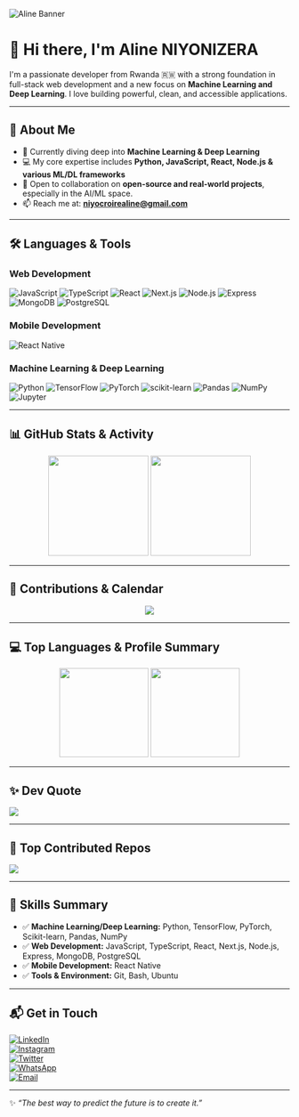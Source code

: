 ![Aline Banner](https://readme-typing-svg.demolab.com?font=Fira+Code&pause=1000&color=36BCF7&center=true&vCenter=true&width=800&lines=👩‍💻+Aline+NIYONIZERA;Full-Stack+Developer;AI+%26+ML+Enthusiast;From+Rwanda+🇷🇼;Let's+Build+Impactful+Solutions!)

# 👋 Hi there, I'm Aline NIYONIZERA

I'm a passionate developer from Rwanda 🇷🇼 with a strong foundation in full-stack web development and a new focus on **Machine Learning and Deep Learning**. I love building powerful, clean, and accessible applications.

---

## 🚀 About Me

- 🌱 Currently diving deep into **Machine Learning & Deep Learning**
- 💻 My core expertise includes **Python, JavaScript, React, Node.js & various ML/DL frameworks**
- 🤝 Open to collaboration on **open-source and real-world projects**, especially in the AI/ML space.
- 📫 Reach me at: **niyocroirealine@gmail.com**

---

## 🛠️ Languages & Tools

### Web Development
![JavaScript](https://img.shields.io/badge/JavaScript-F7DF1E?style=for-the-badge&logo=javascript&logoColor=black) 
![TypeScript](https://img.shields.io/badge/TypeScript-3178C6?style=for-the-badge&logo=typescript&logoColor=white) 
![React](https://img.shields.io/badge/React-20232A?style=for-the-badge&logo=react&logoColor=61DAFB) 
![Next.js](https://img.shields.io/badge/Next.js-000000?style=for-the-badge&logo=nextdotjs&logoColor=white) 
![Node.js](https://img.shields.io/badge/Node.js-339933?style=for-the-badge&logo=node.js&logoColor=white) 
![Express](https://img.shields.io/badge/Express.js-000000?style=for-the-badge&logo=express&logoColor=white) 
![MongoDB](https://img.shields.io/badge/MongoDB-4EA94B?style=for-the-badge&logo=mongodb&logoColor=white) 
![PostgreSQL](https://img.shields.io/badge/PostgreSQL-316192?style=for-the-badge&logo=postgresql&logoColor=white)

### Mobile Development
![React Native](https://img.shields.io/badge/React_Native-20232A?style=for-the-badge&logo=react&logoColor=61DAFB)

### Machine Learning & Deep Learning
![Python](https://img.shields.io/badge/Python-3776AB?style=for-the-badge&logo=python&logoColor=white) 
![TensorFlow](https://img.shields.io/badge/TensorFlow-FF6F00?style=for-the-badge&logo=tensorflow&logoColor=white) 
![PyTorch](https://img.shields.io/badge/PyTorch-EE4C2C?style=for-the-badge&logo=pytorch&logoColor=white) 
![scikit-learn](https://img.shields.io/badge/scikit--learn-F7931E?style=for-the-badge&logo=scikit-learn&logoColor=white) 
![Pandas](https://img.shields.io/badge/Pandas-150458?style=for-the-badge&logo=pandas&logoColor=white) 
![NumPy](https://img.shields.io/badge/NumPy-013243?style=for-the-badge&logo=numpy&logoColor=white) 
![Jupyter](https://img.shields.io/badge/Jupyter-F37626?style=for-the-badge&logo=jupyter&logoColor=white)

---

## 📊 GitHub Stats & Activity

<div align="center">


  <img src="https://github-readme-stats.vercel.app/api?username=Aline-CROIRE&show_icons=true&include_all_commits=true&count_private=true&theme=tokyonight" height="180px" />
   <img src="https://github-readme-streak-stats-eight.vercel.app?user=Aline-CROIRE&theme=tokyonight&hide_border=false" height="180px" />
</div>

---

## 🌱 Contributions & Calendar

<div align="center">
 <img src="https://github-readme-activity-graph.vercel.app/graph?username=Aline-CROIRE&theme=react-dark&custom_title=Aline's%20GitHub%20Activity%20Graph&hide_border=false" />

</div>

---

## 💻 Top Languages & Profile Summary

<div align="center">
  <img src="https://github-readme-stats.vercel.app/api/top-langs/?username=Aline-CROIRE&layout=compact&theme=tokyonight" height="160px" />
  <img src="https://github-profile-summary-cards.vercel.app/api/cards/profile-details?username=Aline-CROIRE&theme=tokyonight" height="160px" />
</div>

---

## ✨ Dev Quote
![](https://quotes-github-readme.vercel.app/api?type=horizontal&theme=tokyonight)

---

## 📌 Top Contributed Repos
![](https://github-contributor-stats.vercel.app/api?username=Aline-CROIRE&limit=10&theme=tokyonight&combine_all_yearly_contributions=true)

---

## 📝 Skills Summary

- ✅ **Machine Learning/Deep Learning:** Python, TensorFlow, PyTorch, Scikit-learn, Pandas, NumPy  
- ✅ **Web Development:** JavaScript, TypeScript, React, Next.js, Node.js, Express, MongoDB, PostgreSQL  
- ✅ **Mobile Development:** React Native  
- ✅ **Tools & Environment:** Git, Bash, Ubuntu  

---

## 📬 Get in Touch

[![LinkedIn](https://img.shields.io/badge/LinkedIn-Connect-blue?style=flat-square&logo=linkedin)](https://www.linkedin.com/in/niyonizera-aline-105884291/)  
[![Instagram](https://img.shields.io/badge/Instagram-Follow-orange?style=flat-square&logo=instagram)](https://www.instagram.com/croire_aline/)  
[![Twitter](https://img.shields.io/twitter/follow/AlineNiyon99024?style=social)](https://twitter.com/AlineNiyon99024)  
[![WhatsApp](https://img.shields.io/badge/WhatsApp-Chat-brightgreen?style=flat-square&logo=whatsapp)](https://wa.me/250790635120)  
[![Email](https://img.shields.io/badge/Email-Send%20me%20an%20email-red?style=flat-square&logo=gmail)](mailto:niyocroirealine@gmail.com)

---

✨ _“The best way to predict the future is to create it.”_
